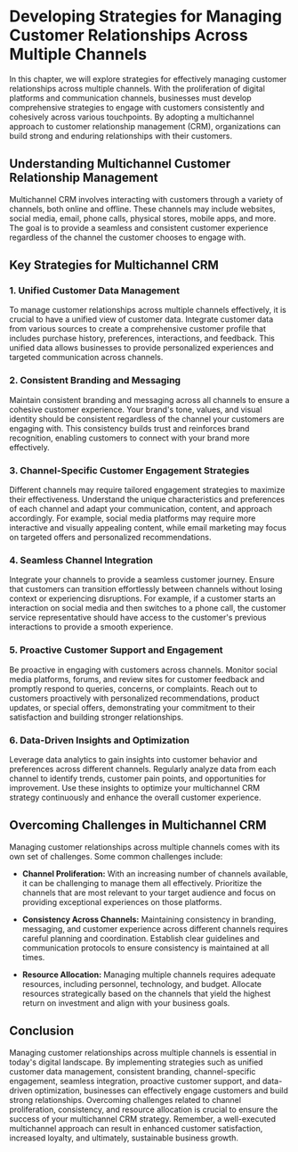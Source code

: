Developing Strategies for Managing Customer Relationships Across Multiple Channels
===========================================================================================

In this chapter, we will explore strategies for effectively managing customer relationships across multiple channels. With the proliferation of digital platforms and communication channels, businesses must develop comprehensive strategies to engage with customers consistently and cohesively across various touchpoints. By adopting a multichannel approach to customer relationship management (CRM), organizations can build strong and enduring relationships with their customers.

Understanding Multichannel Customer Relationship Management
-----------------------------------------------------------

Multichannel CRM involves interacting with customers through a variety of channels, both online and offline. These channels may include websites, social media, email, phone calls, physical stores, mobile apps, and more. The goal is to provide a seamless and consistent customer experience regardless of the channel the customer chooses to engage with.

Key Strategies for Multichannel CRM
-----------------------------------

### 1. **Unified Customer Data Management**

To manage customer relationships across multiple channels effectively, it is crucial to have a unified view of customer data. Integrate customer data from various sources to create a comprehensive customer profile that includes purchase history, preferences, interactions, and feedback. This unified data allows businesses to provide personalized experiences and targeted communication across channels.

### 2. **Consistent Branding and Messaging**

Maintain consistent branding and messaging across all channels to ensure a cohesive customer experience. Your brand's tone, values, and visual identity should be consistent regardless of the channel your customers are engaging with. This consistency builds trust and reinforces brand recognition, enabling customers to connect with your brand more effectively.

### 3. **Channel-Specific Customer Engagement Strategies**

Different channels may require tailored engagement strategies to maximize their effectiveness. Understand the unique characteristics and preferences of each channel and adapt your communication, content, and approach accordingly. For example, social media platforms may require more interactive and visually appealing content, while email marketing may focus on targeted offers and personalized recommendations.

### 4. **Seamless Channel Integration**

Integrate your channels to provide a seamless customer journey. Ensure that customers can transition effortlessly between channels without losing context or experiencing disruptions. For example, if a customer starts an interaction on social media and then switches to a phone call, the customer service representative should have access to the customer's previous interactions to provide a smooth experience.

### 5. **Proactive Customer Support and Engagement**

Be proactive in engaging with customers across channels. Monitor social media platforms, forums, and review sites for customer feedback and promptly respond to queries, concerns, or complaints. Reach out to customers proactively with personalized recommendations, product updates, or special offers, demonstrating your commitment to their satisfaction and building stronger relationships.

### 6. **Data-Driven Insights and Optimization**

Leverage data analytics to gain insights into customer behavior and preferences across different channels. Regularly analyze data from each channel to identify trends, customer pain points, and opportunities for improvement. Use these insights to optimize your multichannel CRM strategy continuously and enhance the overall customer experience.

Overcoming Challenges in Multichannel CRM
-----------------------------------------

Managing customer relationships across multiple channels comes with its own set of challenges. Some common challenges include:

* **Channel Proliferation:** With an increasing number of channels available, it can be challenging to manage them all effectively. Prioritize the channels that are most relevant to your target audience and focus on providing exceptional experiences on those platforms.

* **Consistency Across Channels:** Maintaining consistency in branding, messaging, and customer experience across different channels requires careful planning and coordination. Establish clear guidelines and communication protocols to ensure consistency is maintained at all times.

* **Resource Allocation:** Managing multiple channels requires adequate resources, including personnel, technology, and budget. Allocate resources strategically based on the channels that yield the highest return on investment and align with your business goals.

Conclusion
----------

Managing customer relationships across multiple channels is essential in today's digital landscape. By implementing strategies such as unified customer data management, consistent branding, channel-specific engagement, seamless integration, proactive customer support, and data-driven optimization, businesses can effectively engage customers and build strong relationships. Overcoming challenges related to channel proliferation, consistency, and resource allocation is crucial to ensure the success of your multichannel CRM strategy. Remember, a well-executed multichannel approach can result in enhanced customer satisfaction, increased loyalty, and ultimately, sustainable business growth.
